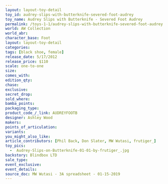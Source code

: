 ```yaml
---
layout: layout-toy-detail 
toy_id: audrey-slips-with-butterknife-severed-foot-audrey
toy_name: Audrey Slips with Butterknife - Severed Foot Audrey
permalink: /toys-1-1/audrey-slips-with-butterknife-severed-foot-audrey.html
world: AW Collection
world_abr: 
character_base: Foot
layout: layout-toy-detail
categories: 
tags: [black shoe, female]
release_date: 5/17/2012
release_price: $110 
scale: one-to-one
size:
comes_with: 
edition_qty: 
chase: 
exclusive: 
secret_drop: 
sold_where: 
bamba_points: 
packaging_type: 
product_code_/_link: AUDREYFOOTB
designer: Ashley Wood
makers: 
points_of_articulation: 
variants: 
you_might_also_like: 
article_contributors: [Phil Back, Don Slater, MW Wutasi, frutiger_]
toy_pics: 
  -  Audrey-Slips-on-Butterknife-01-01-by-frutiger_.jpg
backstory: Blindbox LTD
sale_type: 
event_exclusive: 
event_details: 
source_doc: MW Wutasi - 3A spreadsheet - 01-15-2019
---
```

